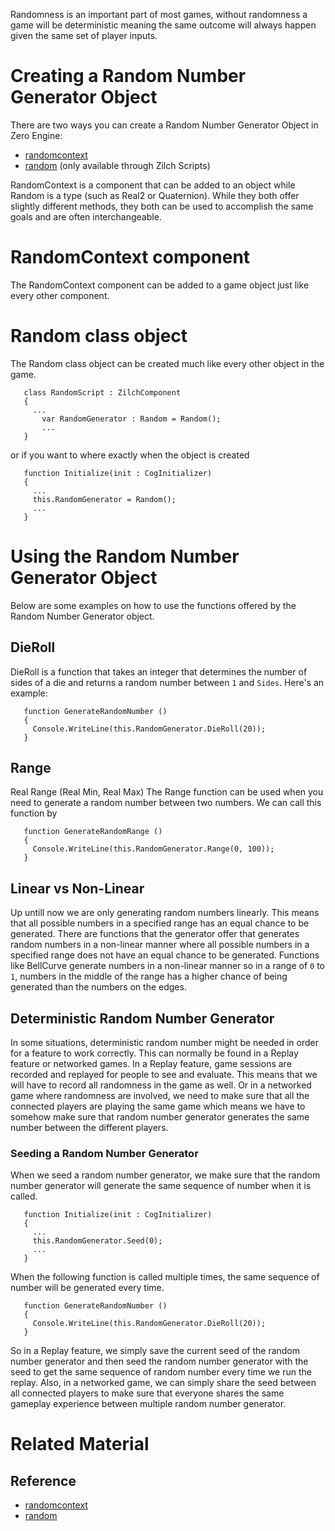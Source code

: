 
Randomness is an important part of most games, without randomness a game will be deterministic meaning the same outcome will always happen given the same set of player inputs.

 # Creating a Random Number Generator Object
There are two ways you can create a Random Number Generator Object in Zero Engine: 

- [randomcontext](https://github.com/ArendDanielek/ZeroDocsTest/blob/master/code_reference/class_reference/randomcontext.markdown)
- [random](https://github.com/ArendDanielek/ZeroDocsTest/blob/master/code_reference/zilch_base_types/random.markdown) (only available through Zilch Scripts)

RandomContext is a component that can be added to an object while Random is a type (such as Real2 or Quaternion). While they both offer slightly different methods, they both can be used to accomplish the same goals and are often interchangeable.

 # RandomContext component
The RandomContext component can be added to a game object just like every other component.

 # Random class object
The Random class object can be created much like every other object in the game.

```
   class RandomScript : ZilchComponent
   {
     ...
       var RandomGenerator : Random = Random();
       ...
   }

```


or if you want to where exactly when the object is created

```
   function Initialize(init : CogInitializer)
   {
     ...
     this.RandomGenerator = Random();
     ...
   }

```


 # Using the Random Number Generator Object
Below are some examples on how to use the functions offered by the Random Number Generator object.
 ## DieRoll
DieRoll is a function that takes an integer that determines the number of sides of a die and returns a random number between `1` and `Sides`. Here's an example:

```
   function GenerateRandomNumber ()
   {
     Console.WriteLine(this.RandomGenerator.DieRoll(20));
   }

```


 ## Range
Real Range (Real Min, Real Max)
The Range function can be used when you need to generate a random number between two numbers.
We can call this function by

```
   function GenerateRandomRange ()
   {
     Console.WriteLine(this.RandomGenerator.Range(0, 100));
   }

```


 ## Linear vs Non-Linear
Up untill now we are only generating random numbers linearly. This means that all possible numbers in a specified range has an equal chance to be generated. There are functions that the generator offer that generates random numbers in a non-linear manner where all possible numbers in a specified range does not have an equal chance to be generated. Functions like BellCurve generate numbers in a non-linear manner so in a range of `0` to `1`, numbers in the middle of the range has a higher chance of being generated than the numbers on the edges.

 ## Deterministic Random Number Generator
In some situations, deterministic random number might be needed in order for a feature to work correctly. This can normally be found in a Replay feature or networked games. In a Replay feature, game sessions are recorded and replayed for people to see and evaluate. This means that we will have to record all randomness in the game as well. Or in a networked game where randomness are involved, we need to make sure that all the connected players are playing the same game which means we have to somehow make sure that random number generator generates the same number between the different players.

 ### Seeding a Random Number Generator
When we seed a random number generator, we make sure that the random number generator will generate the same sequence of number when it is called.

```
   function Initialize(init : CogInitializer)
   {
     ...
     this.RandomGenerator.Seed(0);
     ...
   }

```


When the following function is called multiple times, the same sequence of number will be generated every time.

```
   function GenerateRandomNumber ()
   {
     Console.WriteLine(this.RandomGenerator.DieRoll(20));
   }

```


So in a Replay feature, we simply save the current seed of the random number generator and then seed the random number generator with the seed to get the same sequence of random number every time we run the replay. Also, in a networked game, we can simply share the seed between all connected players to make sure that everyone shares the same gameplay experience between multiple random number generator.

 # Related Material
 ## Reference
- [randomcontext](https://github.com/ArendDanielek/ZeroDocsTest/blob/master/code_reference/class_reference/randomcontext.markdown)
- [random](https://github.com/ArendDanielek/ZeroDocsTest/blob/master/code_reference/zilch_base_types/random.markdown) 
  
  
  
  
  
  
  

 